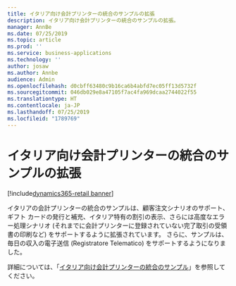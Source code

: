 ```yaml
---
title: イタリア向け会計プリンターの統合のサンプルの拡張
description: イタリア向け会計プリンターの統合のサンプルの拡張。
manager: AnnBe
ms.date: 07/25/2019
ms.topic: article
ms.prod: ''
ms.service: business-applications
ms.technology: ''
author: josaw
ms.author: Annbe
audience: Admin
ms.openlocfilehash: d0cbff63480c9b16ca6b4abfd7ec05ff13d5732f
ms.sourcegitcommit: 046db029e8a47105f7ac4fa969dcaa2744022f55
ms.translationtype: HT
ms.contentlocale: ja-JP
ms.lasthandoff: 07/25/2019
ms.locfileid: "1789769"
---
```

#  <a name="extension-of-fiscal-printer-integration-sample-for-italy"></a>イタリア向け会計プリンターの統合のサンプルの拡張
[!include[dynamics365-retail banner](../includes/dynamics365-retail.md)]


イタリアの会計プリンターの統合のサンプルは、顧客注文シナリオのサポート、ギフト カードの発行と補充、イタリア特有の割引の表示、さらには高度なエラー処理シナリオ (それまでに会計プリンターに登録されていない完了取引の受領書の印刷など) をサポートするように拡張されています。 さらに、サンプルは、毎日の収入の電子送信 (Registratore Telematico) をサポートするようになりました。

詳細については、「[イタリア向け会計プリンターの統合のサンプル](https://docs.microsoft.com/en-us/dynamics365/unified-operations/retail/localizations/emea-ita-fpi-sample)」を参照してください。
